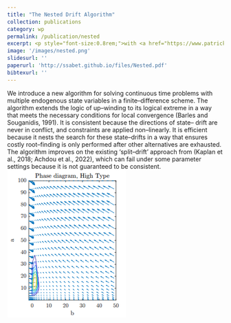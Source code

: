 ```yaml
---
title: "The Nested Drift Algorithm"
collection: publications
category: wp
permalink: /publication/nested
excerpt: <p style="font-size:0.8rem;">with <a href="https://www.patrickmschneider.com/">Patrick Schneider</a></p><p style="font-size:0.8rem;">Practical and robust method of implementing finite difference algorithms for solving higher dimensional heterogeneous agent models in continuous time.</p>
image: '/images/nested.png'
slidesurl: ''
paperurl: 'http://ssabet.github.io/files/Nested.pdf'
bibtexurl: ''
---
```

We introduce a new algorithm for solving continuous time problems
with multiple endogenous state variables in a finite–difference scheme.
The algorithm extends the logic of up–winding to its logical extreme in
a way that meets the necessary conditions for local convergence (Barles
and Souganidis, 1991). It is consistent because the directions of state–
drift are never in conflict, and constraints are applied non–linearly. It is
efficient because it nests the search for these state–drifts in a way that
ensures costly root–finding is only performed after other alternatives
are exhausted. The algorithm improves on the existing ‘split–drift’
approach from (Kaplan et al., 2018; Achdou et al., 2022), which can
fail under some parameter settings because it is not guaranteed to be
consistent.
<img src='/images/nested.png'>
